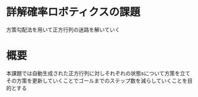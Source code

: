 # 詳解確率ロボティクスの課題
方策勾配法を用いて正方行列の迷路を解いていく

# 概要
本課題では自動生成された正方行列に対しそれぞれの状態sについて方策を立て
その方策を更新していくことでゴールまでのステップ数を減らしていくことを目的とする
